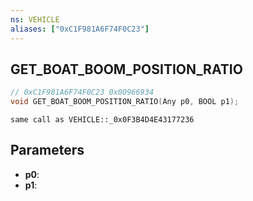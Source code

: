 ```yaml
---
ns: VEHICLE
aliases: ["0xC1F981A6F74F0C23"]
---
```

## GET_BOAT_BOOM_POSITION_RATIO

```c
// 0xC1F981A6F74F0C23 0x00966934
void GET_BOAT_BOOM_POSITION_RATIO(Any p0, BOOL p1);
```

```
same call as VEHICLE::_0x0F3B4D4E43177236  
```

## Parameters
* **p0**: 
* **p1**: 

